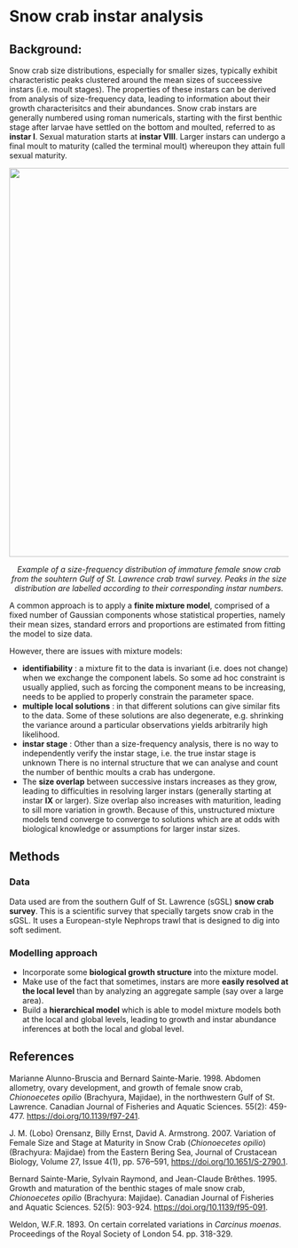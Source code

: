 # Snow crab instar analysis

## Background:

Snow crab size distributions, especially for smaller sizes, typically exhibit characteristic peaks clustered around the mean sizes of succeessive instars (i.e. moult stages). The properties of these instars can be derived from analysis of size-frequency data, leading to information about their growth characterisitcs and their abundances. Snow crab instars are generally numbered using roman numericals, starting with the first benthic stage after larvae have settled on the bottom and moulted, referred to as **instar I**. Sexual maturation starts at **instar VIII**. Larger instars can undergo a final moult to maturity (called the terminal moult) whereupon they attain full sexual maturity.

<div align="center">
<img
  src="https://github.com/TobieSurette/snow-crab-population-dynamics/assets/14942142/5eace264-3229-4030-8076-3096832f6d8f/female instar example.png"
  title=""
  style="display: inline-block; margin: 0 auto"
  align="center" 
  width=700>
 <p><em>Example of a size-frequency distribution of immature female snow crab from the souhtern Gulf of St. Lawrence crab trawl survey. Peaks in the size distribution are labelled according to their corresponding instar numbers.</em></p>
</div>

A common approach is to apply a **finite mixture model**, comprised of a fixed number of Gaussian components whose statistical properties, namely their mean sizes, standard errors and proportions are estimated from fitting the model to size data.

However, there are issues with mixture models:
 - **identifiability** : a mixture fit to the data is invariant (i.e. does not change) when we exchange the component labels. So some ad hoc constraint is usually applied, such as forcing the component means to be increasing, needs to be applied to properly constrain the parameter space.
 - **multiple local solutions** : in that different solutions can give similar fits to the data. Some of these solutions are also degenerate, e.g. shrinking the variance around a particular observations yields arbitrarily high likelihood. 
 - **instar stage** : Other than a size-frequency analysis, there is no way to independently verify the instar stage, i.e. the true instar stage is unknown There is no internal structure that we can analyse and count the number of benthic moults a crab has undergone. 
 - The **size overlap** between successive instars increases as they grow, leading to difficulties in resolving larger instars (generally starting at instar **IX** or larger).
   Size overlap also increases with maturition, leading to sill more variation in growth. Because of this, unstructured mixture models tend converge to converge to solutions which are at odds with biological knowledge or assumptions for larger instar sizes. 
  
## Methods 

### Data 
Data used are from the southern Gulf of St. Lawrence (sGSL) **snow crab survey**. This is a scientific survey that specially targets snow crab in the sGSL. It uses a European-style Nephrops trawl that is designed to dig into soft sediment. 

### Modelling approach
- Incorporate some **biological growth structure** into the mixture model.
- Make use of the fact that sometimes, instars are more **easily resolved at the local level** than by analyzing an aggregate sample (say over a large area).
-	Build a **hierarchical model** which is able to model mixture models both at the local and global levels, leading to growth and instar abundance inferences at both the local and global level.

## References
Marianne Alunno-Bruscia and Bernard Sainte-Marie. 1998. Abdomen allometry, ovary development, and growth of female snow crab, *Chionoecetes opilio* (Brachyura, Majidae), in the northwestern Gulf of St. Lawrence. Canadian Journal of Fisheries and Aquatic Sciences. 55(2): 459-477. https://doi.org/10.1139/f97-241.

J. M. (Lobo) Orensanz, Billy Ernst, David A. Armstrong. 2007. Variation of Female Size and Stage at Maturity in Snow Crab (*Chionoecetes opilio*) (Brachyura: Majidae) from the Eastern Bering Sea, Journal of Crustacean Biology, Volume 27, Issue 4(1), pp. 576–591, https://doi.org/10.1651/S-2790.1.

Bernard Sainte-Marie, Sylvain Raymond, and Jean-Claude Brêthes. 1995. Growth and maturation of the benthic stages of male snow crab, *Chionoecetes opilio* (Brachyura: Majidae). Canadian Journal of Fisheries and Aquatic Sciences. 52(5): 903-924. https://doi.org/10.1139/f95-091.

Weldon, W.F.R. 1893. On certain correlated variations in *Carcinus moenas*. Proceedings of the Royal Society of London 54. pp. 318-329.


